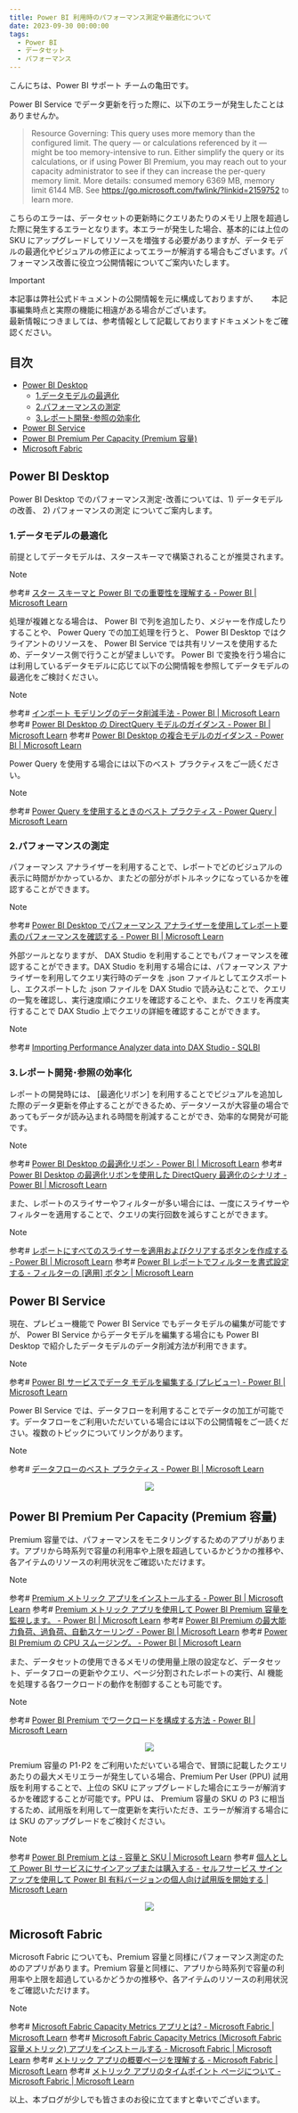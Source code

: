 ```yaml
---
title: Power BI 利用時のパフォーマンス測定や最適化について
date: 2023-09-30 00:00:00 
tags:
  - Power BI
  - データセット
  - パフォーマンス
--- 
```


こんにちは、Power BI サポート チームの亀田です。

Power BI Service でデータ更新を行った際に、以下のエラーが発生したことはありませんか。

> Resource Governing: This query uses more memory than the configured limit. The query — or calculations referenced by it — might be too memory-intensive to run. Either simplify the query or its calculations, or if using Power BI Premium, you may reach out to your capacity administrator to see if they can increase the per-query memory limit. More details: consumed memory 6369 MB, memory limit 6144 MB. See https://go.microsoft.com/fwlink/?linkid=2159752 to learn more.

こちらのエラーは、データセットの更新時にクエリあたりのメモリ上限を超過した際に発生するエラーとなります。本エラーが発生した場合、基本的には上位の SKU にアップグレードしてリソースを増強する必要がありますが、データモデルの最適化やビジュアルの修正によってエラーが解消する場合もございます。パフォーマンス改善に役立つ公開情報についてご案内いたします。

<!-- more -->

> [!IMPORTANT]  
> 本記事は弊社公式ドキュメントの公開情報を元に構成しておりますが、　　
> 本記事編集時点と実際の機能に相違がある場合がございます。  
> 最新情報につきましては、参考情報として記載しておりますドキュメントをご確認ください。

## 目次

* [Power BI Desktop](#Power-BI-Desktop)
    * [1.データモデルの最適化](#1-データモデルの最適化)
	* [2.パフォーマンスの測定](#2-パフォーマンスの測定)
	* [3.レポート開発･参照の効率化](#3-レポート開発･参照の効率化)
* [Power BI Service](#Power-BI-Service)
* [Power BI Premium Per Capacity (Premium 容量)](#Power-BI-Premium-Per-Capacity-Premium-容量)
* [Microsoft Fabric](#Microsoft-Fabric)

## Power BI Desktop

Power BI Desktop でのパフォーマンス測定･改善については、1) データモデルの改善、 2) パフォーマンスの測定 についてご案内します。

### 1.データモデルの最適化

前提としてデータモデルは、スタースキーマで構築されることが推奨されます。
> [!NOTE]
> 参考# [スター スキーマと Power BI での重要性を理解する - Power BI | Microsoft Learn](https://learn.microsoft.com/ja-jp/power-bi/guidance/star-schema)

処理が複雑となる場合は、 Power BI で列を追加したり、メジャーを作成したりすることや、 Power Query での加工処理を行うと、 Power BI Desktop ではクライアントのリソースを、 Power BI Service では共有リソースを使用するため、データソース側で行うことが望ましいです。 Power BI で変換を行う場合には利用しているデータモデルに応じて以下の公開情報を参照してデータモデルの最適化をご検討ください。
> [!NOTE]
> 参考# [インポート モデリングのデータ削減手法 - Power BI | Microsoft Learn](https://learn.microsoft.com/ja-jp/power-bi/guidance/import-modeling-data-reduction)
> 参考# [Power BI Desktop の DirectQuery モデルのガイダンス - Power BI | Microsoft Learn](https://learn.microsoft.com/ja-jp/power-bi/guidance/directquery-model-guidance)
> 参考# [Power BI Desktop の複合モデルのガイダンス - Power BI | Microsoft Learn](https://learn.microsoft.com/ja-jp/power-bi/guidance/composite-model-guidance)

Power Query を使用する場合には以下のベスト プラクティスをご一読ください。
> [!NOTE]
> 参考# [Power Query を使用するときのベスト プラクティス - Power Query | Microsoft Learn](https://learn.microsoft.com/ja-jp/power-query/best-practices)

### 2.パフォーマンスの測定

パフォーマンス アナライザーを利用することで、レポートでどのビジュアルの表示に時間がかかっているか、またどの部分がボトルネックになっているかを確認することができます。
> [!NOTE]
> 参考# [Power BI Desktop でパフォーマンス アナライザーを使用してレポート要素のパフォーマンスを確認する - Power BI | Microsoft Learn](https://learn.microsoft.com/ja-jp/power-bi/create-reports/desktop-performance-analyzer)

外部ツールとなりますが、 DAX Studio を利用することでもパフォーマンスを確認することができます。DAX Studio を利用する場合には、パフォーマンス アナライザーを利用してクエリ実行時のデータを .json ファイルとしてエクスポートし、エクスポートした .json ファイルを DAX Studio で読み込むことで、クエリの一覧を確認し、実行速度順にクエリを確認することや、また、クエリを再度実行することで DAX Studio 上でクエリの詳細を確認することができます。
> [!NOTE]
> 参考# [Importing Performance Analyzer data into DAX Studio - SQLBI](https://www.sqlbi.com/articles/importing-performance-analyzer-data-in-dax-studio/)

### 3.レポート開発･参照の効率化

レポートの開発時には、 [最適化リボン] を利用することでビジュアルを追加した際のデータ更新を停止することができるため、データソースが大容量の場合であってもデータが読み込まれる時間を削減することができ、効率的な開発が可能です。
> [!NOTE]
> 参考# [Power BI Desktop の最適化リボン - Power BI | Microsoft Learn](https://learn.microsoft.com/ja-jp/power-bi/create-reports/desktop-optimize-ribbon)
> 参考# [Power BI Desktop の最適化リボンを使用した DirectQuery 最適化のシナリオ - Power BI | Microsoft Learn](https://learn.microsoft.com/ja-jp/power-bi/create-reports/desktop-optimize-ribbon-scenarios)

また、レポートのスライサーやフィルターが多い場合には、一度にスライサーやフィルターを適用することで、クエリの実行回数を減らすことができます。
> [!NOTE]
> 参考# [レポートにすべてのスライサーを適用およびクリアするボタンを作成する - Power BI | Microsoft Learn](https://learn.microsoft.com/ja-jp/power-bi/create-reports/buttons-apply-all-clear-all-slicers?tabs=powerbi-desktop)
> 参考# [Power BI レポートでフィルターを書式設定する - フィルターの [適用] ボタン | Microsoft Learn](https://learn.microsoft.com/ja-jp/power-bi/create-reports/power-bi-report-filter?tabs=powerbi-desktop#apply-filters-button)

## Power BI Service

現在、プレビュー機能で Power BI Service でもデータモデルの編集が可能ですが、 Power BI Service からデータモデルを編集する場合にも Power BI Desktop で紹介したデータモデルのデータ削減方法が利用できます。
> [!NOTE]
> 参考# [Power BI サービスでデータ モデルを編集する (プレビュー) - Power BI | Microsoft Learn](https://learn.microsoft.com/ja-jp/power-bi/transform-model/service-edit-data-models)

Power BI Service では、データフローを利用することでデータの加工が可能です。データフローをご利用いただいている場合には以下の公開情報をご一読ください。複数のトピックについてリンクがあります。
> [!NOTE]
> 参考# [データフローのベスト プラクティス - Power BI | Microsoft Learn](https://learn.microsoft.com/ja-jp/power-bi/transform-model/dataflows/dataflows-best-practices)

<div align="center">
<img src="performance01.png">
</div>  

## Power BI Premium Per Capacity (Premium 容量)

Premium 容量では、パフォーマンスをモニタリングするためのアプリがあります。アプリから時系列で容量の利用率や上限を超過しているかどうかの推移や、各アイテムのリソースの利用状況をご確認いただけます。
> [!NOTE]
> 参考# [Premium メトリック アプリをインストールする - Power BI | Microsoft Learn](https://learn.microsoft.com/ja-jp/power-bi/enterprise/service-premium-install-app?tabs=1st)
> 参考# [Premium メトリック アプリを使用して Power BI Premium 容量を監視します。 - Power BI | Microsoft Learn](https://learn.microsoft.com/ja-jp/power-bi/enterprise/service-premium-metrics-app)
> 参考# [Power BI Premium の最大能力負荷、過負荷、自動スケーリング - Power BI | Microsoft Learn](https://learn.microsoft.com/ja-jp/power-bi/enterprise/service-premium-concepts)
> 参考# [Power BI Premium の CPU スムージング。 - Power BI | Microsoft Learn](https://learn.microsoft.com/ja-jp/power-bi/enterprise/service-premium-smoothing)

また、データセットの使用できるメモリの使用量上限の設定など、データセット、データフローの更新やクエリ、ページ分割されたレポートの実行、AI 機能を処理する各ワークロードの動作を制御することも可能です。
> [!NOTE]
> 参考# [Power BI Premium でワークロードを構成する方法 - Power BI | Microsoft Learn](https://learn.microsoft.com/ja-jp/power-bi/enterprise/service-admin-premium-workloads)

<div align="center">
<img src="performance02.png">
</div>  

Premium 容量の P1･P2 をご利用いただいている場合で、冒頭に記載したクエリあたりの最大メモリエラーが発生している場合、Premium Per User (PPU) 試用版を利用することで、上位の SKU にアップグレードした場合にエラーが解消するかを確認することが可能です。PPU は、 Premium 容量の SKU の P3 に相当するため、試用版を利用して一度更新を実行いただき、エラーが解消する場合には SKU のアップグレードをご検討ください。
> [!NOTE]
> 参考# [Power BI Premium とは - 容量と SKU | Microsoft Learn](https://learn.microsoft.com/ja-jp/power-bi/enterprise/service-premium-what-is#capacities-and-skus)
> 参考# [個人として Power BI サービスにサインアップまたは購入する - セルフサービス サインアップを使用して Power BI 有料バージョンの個人向け試用版を開始する | Microsoft Learn](https://learn.microsoft.com/ja-jp/power-bi/fundamentals/service-self-service-signup-for-power-bi#use-self-service-sign-up-to-start-an-individual-trial-of-the-power-bi-paid-version)

<div align="center">
<img src="performance03.png">
</div>  

## Microsoft Fabric

Microsoft Fabric についても、Premium 容量と同様にパフォーマンス測定のためのアプリがあります。Premium 容量と同様に、アプリから時系列で容量の利用率や上限を超過しているかどうかの推移や、各アイテムのリソースの利用状況をご確認いただけます。
> [!NOTE]
> 参考# [Microsoft Fabric Capacity Metrics アプリとは? - Microsoft Fabric | Microsoft Learn](https://learn.microsoft.com/ja-jp/fabric/enterprise/metrics-app)
> 参考# [Microsoft Fabric Capacity Metrics (Microsoft Fabric 容量メトリック) アプリをインストールする - Microsoft Fabric | Microsoft Learn](https://learn.microsoft.com/ja-jp/fabric/enterprise/metrics-app-install?tabs=1st)
> 参考# [メトリック アプリの概要ページを理解する - Microsoft Fabric | Microsoft Learn](https://learn.microsoft.com/ja-jp/fabric/enterprise/metrics-app-overview-page)
> 参考# [メトリック アプリのタイムポイント ページについて - Microsoft Fabric | Microsoft Learn](https://learn.microsoft.com/ja-jp/fabric/enterprise/metrics-app-timepoint-page)

以上、本ブログが少しでも皆さまのお役に立てますと幸いでございます。
